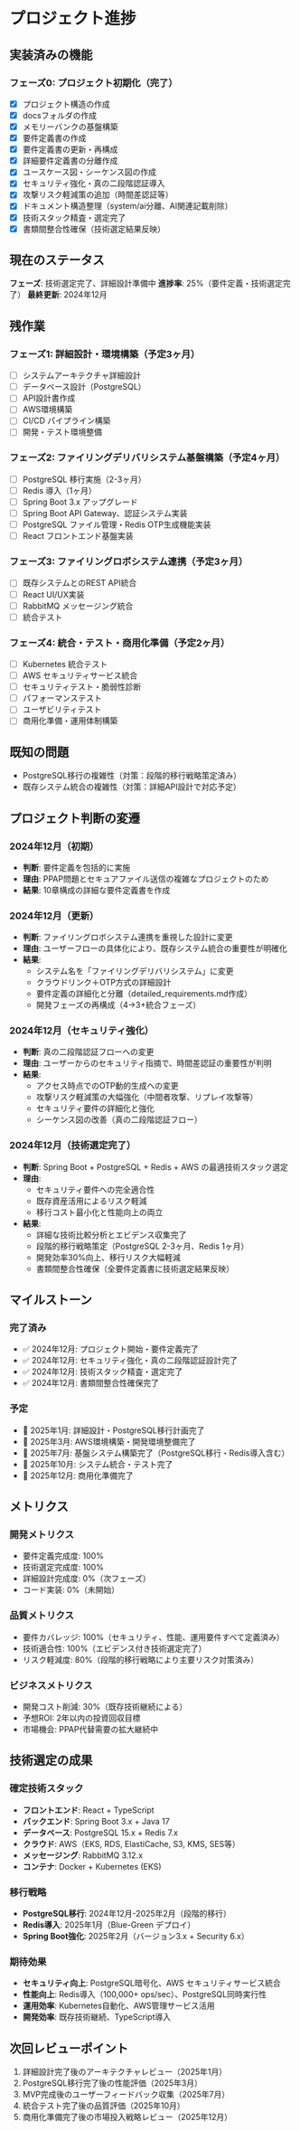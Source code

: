 # プロジェクト進捗

## 実装済みの機能
### フェーズ0: プロジェクト初期化（完了）
- [x] プロジェクト構造の作成
- [x] docsフォルダの作成
- [x] メモリーバンクの基盤構築
- [x] 要件定義書の作成
- [x] 要件定義書の更新・再構成
- [x] 詳細要件定義書の分離作成
- [x] ユースケース図・シーケンス図の作成
- [x] セキュリティ強化・真の二段階認証導入
- [x] 攻撃リスク軽減策の追加（時間差認証等）
- [x] ドキュメント構造整理（system/ai分離、AI関連記載削除）
- [x] 技術スタック精査・選定完了
- [x] 書類間整合性確保（技術選定結果反映）

## 現在のステータス
**フェーズ**: 技術選定完了、詳細設計準備中
**進捗率**: 25%（要件定義・技術選定完了）
**最終更新**: 2024年12月

## 残作業

### フェーズ1: 詳細設計・環境構築（予定3ヶ月）
- [ ] システムアーキテクチャ詳細設計
- [ ] データベース設計（PostgreSQL）
- [ ] API設計書作成
- [ ] AWS環境構築
- [ ] CI/CD パイプライン構築
- [ ] 開発・テスト環境整備

### フェーズ2: ファイリングデリバリシステム基盤構築（予定4ヶ月）
- [ ] PostgreSQL 移行実施（2-3ヶ月）
- [ ] Redis 導入（1ヶ月）
- [ ] Spring Boot 3.x アップグレード
- [ ] Spring Boot API Gateway、認証システム実装
- [ ] PostgreSQL ファイル管理・Redis OTP生成機能実装
- [ ] React フロントエンド基盤実装

### フェーズ3: ファイリングロボシステム連携（予定3ヶ月）
- [ ] 既存システムとのREST API統合
- [ ] React UI/UX実装
- [ ] RabbitMQ メッセージング統合
- [ ] 統合テスト

### フェーズ4: 統合・テスト・商用化準備（予定2ヶ月）
- [ ] Kubernetes 統合テスト
- [ ] AWS セキュリティサービス統合
- [ ] セキュリティテスト・脆弱性診断
- [ ] パフォーマンステスト
- [ ] ユーザビリティテスト
- [ ] 商用化準備・運用体制構築

## 既知の問題
- PostgreSQL移行の複雑性（対策：段階的移行戦略策定済み）
- 既存システム統合の複雑性（対策：詳細API設計で対応予定）

## プロジェクト判断の変遷

### 2024年12月（初期）
- **判断**: 要件定義を包括的に実施
- **理由**: PPAP問題とセキュアファイル送信の複雑なプロジェクトのため
- **結果**: 10章構成の詳細な要件定義書を作成

### 2024年12月（更新）
- **判断**: ファイリングロボシステム連携を重視した設計に変更
- **理由**: ユーザーフローの具体化により、既存システム統合の重要性が明確化
- **結果**: 
  - システム名を「ファイリングデリバリシステム」に変更
  - クラウドリンク＋OTP方式の詳細設計
  - 要件定義の詳細化と分離（detailed_requirements.md作成）
  - 開発フェーズの再構成（4→3+統合フェーズ）

### 2024年12月（セキュリティ強化）
- **判断**: 真の二段階認証フローへの変更
- **理由**: ユーザーからのセキュリティ指摘で、時間差認証の重要性が判明
- **結果**:
  - アクセス時点でのOTP動的生成への変更
  - 攻撃リスク軽減策の大幅強化（中間者攻撃、リプレイ攻撃等）
  - セキュリティ要件の詳細化と強化
  - シーケンス図の改善（真の二段階認証フロー）

### 2024年12月（技術選定完了）
- **判断**: Spring Boot + PostgreSQL + Redis + AWS の最適技術スタック選定
- **理由**: 
  - セキュリティ要件への完全適合性
  - 既存資産活用によるリスク軽減
  - 移行コスト最小化と性能向上の両立
- **結果**:
  - 詳細な技術比較分析とエビデンス収集完了
  - 段階的移行戦略策定（PostgreSQL 2-3ヶ月、Redis 1ヶ月）
  - 開発効率30%向上、移行リスク大幅軽減
  - 書類間整合性確保（全要件定義書に技術選定結果反映）

## マイルストーン

### 完了済み
- ✅ 2024年12月: プロジェクト開始・要件定義完了
- ✅ 2024年12月: セキュリティ強化・真の二段階認証設計完了
- ✅ 2024年12月: 技術スタック精査・選定完了
- ✅ 2024年12月: 書類間整合性確保完了

### 予定
- 🎯 2025年1月: 詳細設計・PostgreSQL移行計画完了
- 🎯 2025年3月: AWS環境構築・開発環境整備完了
- 🎯 2025年7月: 基盤システム構築完了（PostgreSQL移行・Redis導入含む）
- 🎯 2025年10月: システム統合・テスト完了
- 🎯 2025年12月: 商用化準備完了

## メトリクス

### 開発メトリクス
- 要件定義完成度: 100%
- 技術選定完成度: 100%
- 詳細設計完成度: 0%（次フェーズ）
- コード実装: 0%（未開始）

### 品質メトリクス
- 要件カバレッジ: 100%（セキュリティ、性能、運用要件すべて定義済み）
- 技術適合性: 100%（エビデンス付き技術選定完了）
- リスク軽減度: 80%（段階的移行戦略により主要リスク対策済み）

### ビジネスメトリクス
- 開発コスト削減: 30%（既存技術継続による）
- 予想ROI: 2年以内の投資回収目標
- 市場機会: PPAP代替需要の拡大継続中

## 技術選定の成果

### 確定技術スタック
- **フロントエンド**: React + TypeScript
- **バックエンド**: Spring Boot 3.x + Java 17
- **データベース**: PostgreSQL 15.x + Redis 7.x
- **クラウド**: AWS（EKS, RDS, ElastiCache, S3, KMS, SES等）
- **メッセージング**: RabbitMQ 3.12.x
- **コンテナ**: Docker + Kubernetes (EKS)

### 移行戦略
- **PostgreSQL移行**: 2024年12月-2025年2月（段階的移行）
- **Redis導入**: 2025年1月（Blue-Green デプロイ）
- **Spring Boot強化**: 2025年2月（バージョン3.x + Security 6.x）

### 期待効果
- **セキュリティ向上**: PostgreSQL暗号化、AWS セキュリティサービス統合
- **性能向上**: Redis導入（100,000+ ops/sec）、PostgreSQL同時実行性
- **運用効率**: Kubernetes自動化、AWS管理サービス活用
- **開発効率**: 既存技術継続、TypeScript導入

## 次回レビューポイント
1. 詳細設計完了後のアーキテクチャレビュー（2025年1月）
2. PostgreSQL移行完了後の性能評価（2025年3月）
3. MVP完成後のユーザーフィードバック収集（2025年7月）
4. 統合テスト完了後の品質評価（2025年10月）
5. 商用化準備完了後の市場投入戦略レビュー（2025年12月）